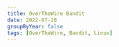 ```yaml
---
title: OverTheWire Bandit
date: 2022-07-28
groupByYear: false
tags: [OverTheWire, Bandit, Linux]
---
```

